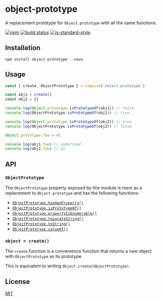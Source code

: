 # object-prototype

A replacement prototype for `Object.prototype` with all the same
functions.

[![npm](https://img.shields.io/npm/v/object-prototype.svg)](https://www.npmjs.com/package/object-prototype)
[![build status](https://travis-ci.org/watson/object-prototype.svg?branch=master)](https://travis-ci.org/watson/object-prototype)
[![js-standard-style](https://img.shields.io/badge/code%20style-standard-brightgreen.svg?style=flat)](https://github.com/feross/standard)

## Installation

```
npm install object-prototype --save
```

## Usage

```js
const { create, ObjectPrototype } = require('object-prototype')

const obj1 = create()
const obj2 = {}

console.log(Object.prototype.isPrototypeOf(obj1)) // false
console.log(ObjectPrototype.isPrototypeOf(obj1)) // true

console.log(Object.prototype.isPrototypeOf(obj2)) // true
console.log(ObjectPrototype.isPrototypeOf(obj2)) // false

Object.prototype.foo = 42

console.log(obj1.foo) // undefined
console.log(obj2.foo) // 42
```

## API

### `ObjectPrototype`

The `ObjectPrototype` property exposed by this module is ment as a
replacement to `Object.prototype` and has the following functions:

- [`ObjectPrototype.hasOwnProperty()`](https://developer.mozilla.org/en-US/docs/Web/JavaScript/Reference/Global_Objects/Object/hasOwnProperty)
- [`ObjectPrototype.isPrototypeOf()`](https://developer.mozilla.org/en-US/docs/Web/JavaScript/Reference/Global_Objects/Object/isPrototypeOf)
- [`ObjectPrototype.propertyIsEnumerable()`](https://developer.mozilla.org/en-US/docs/Web/JavaScript/Reference/Global_Objects/Object/propertyIsEnumerable)
- [`ObjectPrototype.toLocaleString()`](https://developer.mozilla.org/en-US/docs/Web/JavaScript/Reference/Global_Objects/Object/toLocaleString)
- [`ObjectPrototype.toString()`](https://developer.mozilla.org/en-US/docs/Web/JavaScript/Reference/Global_Objects/Object/toString)
- [`ObjectPrototype.valueOf()`](https://developer.mozilla.org/en-US/docs/Web/JavaScript/Reference/Global_Objects/Object/valueOf)

### `object = create()`

The `create` function is a convenience function that returns a new
object with `ObjectPrototype` as its prototype.

This is equivalent to writing `Object.create(ObjectPrototype)`.

## License

[MIT](LICENSE)
